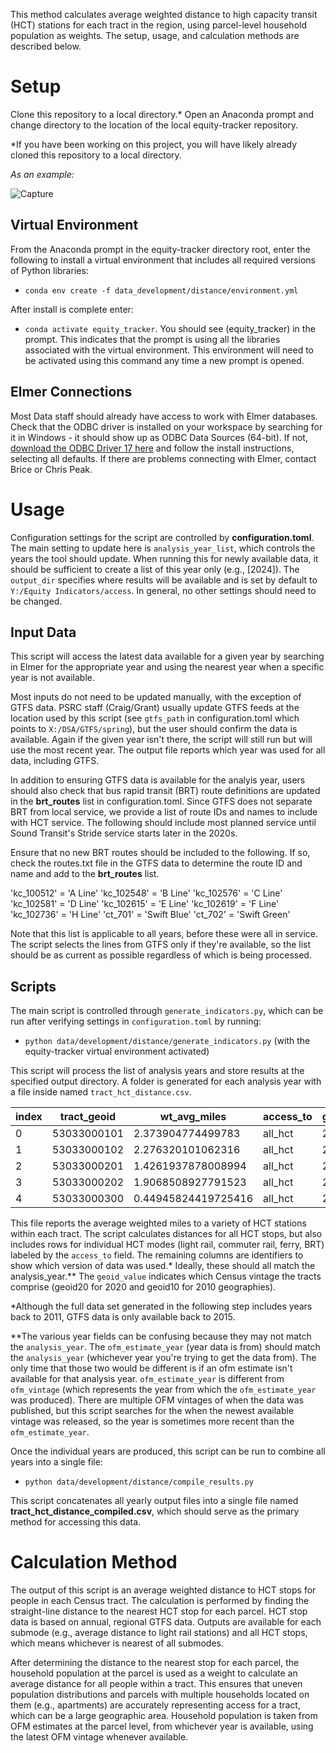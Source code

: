 This method calculates average weighted distance to high capacity transit (HCT) stations for each tract in the region, using parcel-level household population as weights. The setup, usage, and calculation methods are described below. 

# Setup
Clone this repository to a local directory.* Open an Anaconda prompt and change directory to the location of the local equity-tracker repository. 

*If you have been working on this project, you will have likely already cloned this repository to a local directory. 

_As an example:_

![Capture](https://github.com/user-attachments/assets/a96ae4bd-e3fc-4199-9000-02125087181a)

## Virtual Environment
From the Anaconda prompt in the equity-tracker directory root, enter the following to install a virtual environment that includes all required versions of Python libraries:
 - `conda env create -f data_development/distance/environment.yml`

After install is complete enter: 
- `conda activate equity_tracker`. 
You should see (equity_tracker) in the prompt. This indicates that the prompt is using all the libraries associated with the virtual environment. This environment will need to be activated using this command any time a new prompt is opened.

## Elmer Connections
Most Data staff should already have access to work with Elmer databases. Check that the ODBC driver is installed on your workspace by searching for it in Windows - it should show up as ODBC Data Sources (64-bit). If not, [download the ODBC Driver 17 here](https://go.microsoft.com/fwlink/?linkid=2200732) and follow the install instructions, selecting all defaults. If there are problems connecting with Elmer, contact Brice or Chris Peak. 

# Usage
Configuration settings for the script are controlled by **configuration.toml**. The main setting to update here is `analysis_year_list`, which controls the years the tool should update. When running this for newly available data, it should be sufficient to create a list of this year only (e.g., [2024]). The `output_dir` specifies where results will be available and is set by default to `Y:/Equity Indicators/access`. In general, no other settings should need to be changed. 

## Input Data
This script will access the latest data available for a given year by searching in Elmer for the appropriate year and using the nearest year when a specific year is not available. 

Most inputs do not need to be updated manually, with the exception of GTFS data. PSRC staff (Craig/Grant) usually update GTFS feeds at the location used by this script (see `gtfs_path` in configuration.toml which points to `X:/DSA/GTFS/spring`), but the user should confirm the data is available. Again if the given year isn't there, the script will still run but will use the most recent year. The output file reports which year was used for all data, including GTFS.

In addition to ensuring GTFS data is available for the analyis year, users should also check that bus rapid transit (BRT) route definitions are updated in the **brt_routes** list in configuration.toml. Since GTFS does not separate BRT from local service, we provide a list of route IDs and names to include with HCT service. The following should include most planned service until Sound Transit's Stride service starts later in the 2020s. 

Ensure that no new BRT routes should be included to the following. If so, check the routes.txt file in the GTFS data to determine the route ID and name and add to the **brt_routes** list.

'kc_100512' = 'A Line'
'kc_102548' = 'B Line'
'kc_102576' = 'C Line'
'kc_102581' = 'D Line'
'kc_102615' = 'E Line'
'kc_102619' = 'F Line'
'kc_102736' = 'H Line'
'ct_701' = 'Swift Blue'
'ct_702' = 'Swift Green'

Note that this list is applicable to all years, before these were all in service. The script selects the lines from GTFS only if they're available, so the list should be as current as possible regardless of which is being processed.

## Scripts
The main script is controlled through `generate_indicators.py`, which can be run after verifying settings in `configuration.toml` by running:
- `python data/development/distance/generate_indicators.py` (with the equity-tracker virtual environment activated)

This script will process the list of analysis years and store results at the specified output directory. A folder is generated for each analysis year with a file inside named `tract_hct_distance.csv`. 

|index|tract_geoid|wt_avg_miles       |access_to|gtfs_year|ofm_estimate_year|ofm_vintage|geoid_value  |analysis_year|
|-----|-------------|-------------------|---------|---------|-----------------|-----------|-------------|-------------|
|0    |53033000101  |2.373904774499783  |all_hct  |2023     |2023             |2023       |geoid20|2023         |
|1    |53033000102  |2.276320101062316  |all_hct  |2023     |2023             |2023       |geoid20|2023         |
|2    |53033000201  |1.4261937878008994 |all_hct  |2023     |2023             |2023       |geoid20|2023         |
|3    |53033000202  |1.9068508927791523 |all_hct  |2023     |2023             |2023       |geoid20|2023         |
|4    |53033000300  |0.44945824419725416|all_hct  |2023     |2023             |2023       |geoid20|2023         |

This file reports the average weighted miles to a variety of HCT stations within each tract. The script calculates distances for all HCT stops, but also includes rows for individual HCT modes (light rail, commuter rail, ferry, BRT) labeled by the `access_to` field. The remaining columns are identifiers to show which version of data was used.* Ideally, these should all match the analysis_year.** The `geoid_value` indicates which Census vintage the tracts comprise (geoid20 for 2020 and geoid10 for 2010 geographies).

*Although the full data set generated in the following step includes years back to 2011, GTFS data is only available back to 2015.  

**The various year fields can be confusing because they may not match the `analysis_year`. The `ofm_estimate_year` (year data is from) should match the `analysis_year` (whichever year you're trying to get the data from). The only time that those two would be different is if an ofm estimate isn't available for that analysis year. `ofm_estimate_year` is different from `ofm_vintage` (which represents the year from which the `ofm_estimate_year` was produced). There are multiple OFM vintages of when the data was published, but this script searches for the when the newest available vintage was released, so the year is sometimes more recent than the `ofm_estimate_year`.

Once the individual years are produced, this script can be run to combine all years into a single file:
- `python data/development/distance/compile_results.py`

This script concatenates all yearly output files into a single file named **tract_hct_distance_compiled.csv**, which should serve as the primary method for accessing this data. 

# Calculation Method
The output of this script is an average weighted distance to HCT stops for people in each Census tract. The calculation is performed by finding the straight-line distance to the nearest HCT stop for each parcel. HCT stop data is based on annual, regional GTFS data. Outputs are available for each submode (e.g., average distance to light rail stations) and all HCT stops, which means whichever is nearest of all submodes. 

After determining the distance to the nearest stop for each parcel, the household population at the parcel is used as a weight to calculate an average distance for all people within a tract. This ensures that uneven population distributions and parcels with multiple households located on them (e.g., apartments) are accurately representing access for a tract, which can be a large geographic area. Household population is taken from OFM estimates at the parcel level, from whichever year is available, using the latest OFM vintage whenever available. 
